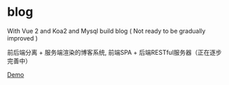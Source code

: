 # blog
With Vue 2 and Koa2 and Mysql build blog
( Not ready to be gradually improved )

前后端分离 + 服务端渲染的博客系统, 前端SPA + 后端RESTful服务器（正在逐步完善中）

[Demo](http://www.lwhblog.cn)
